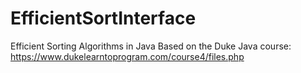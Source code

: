 # EfficientSortInterface
Efficient Sorting Algorithms in Java
Based on the Duke Java course: https://www.dukelearntoprogram.com/course4/files.php
